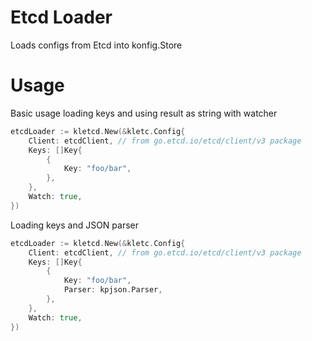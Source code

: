 # Etcd Loader
Loads configs from Etcd into konfig.Store

# Usage

Basic usage loading keys and using result as string with watcher
```go
etcdLoader := kletcd.New(&kletc.Config{
	Client: etcdClient, // from go.etcd.io/etcd/client/v3 package
	Keys: []Key{
		{
			Key: "foo/bar",
		},
	},
	Watch: true,
})
```

Loading keys and JSON parser
```go
etcdLoader := kletcd.New(&kletc.Config{
	Client: etcdClient, // from go.etcd.io/etcd/client/v3 package
	Keys: []Key{
		{
			Key: "foo/bar",
			Parser: kpjson.Parser,
		},
	},
	Watch: true,
})
```
